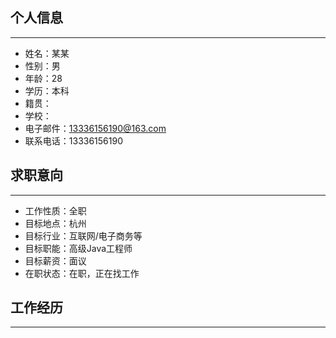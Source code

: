 ## 个人信息

---

- 姓名：某某
- 性别：男
- 年龄：28
- 学历：本科
- 籍贯：
- 学校：
- 电子邮件：13336156190@163.com
- 联系电话：13336156190

## 求职意向

---

- 工作性质：全职
- 目标地点：杭州
- 目标行业：互联网/电子商务等
- 目标职能：高级Java工程师
- 目标薪资：面议
- 在职状态：在职，正在找工作

## 工作经历

---

